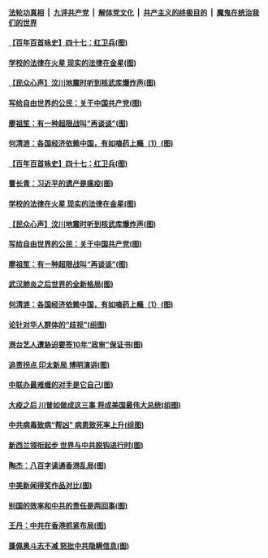 

####  [法轮功真相](../../../../basic/blob/master/README.md?t=05100601) &nbsp;|&nbsp; [九评共产党](../../../../9ping.md/blob/master/README.md?t=05100601) &nbsp;|&nbsp; [解体党文化](../../../../jtdwh.md/blob/master/README.md?t=05100601)  &nbsp;|&nbsp; [共产主义的终极目的](../../../../gczydzjmd.md/blob/master/README.md?t=05100601) &nbsp;|&nbsp; [魔鬼在统治我们的世界](../../../../mgztzwmdsj.md/blob/master/README.md?t=05100601) 

#### [【百年百首咏史】四十七：红卫兵(图)](../pages/p4/932711.md?t=05100601) 

#### [学校的法律在火星 现实的法律在金星(图)](../pages/p4/932615.md?t=05100601) 

#### [【民众心声】汶川地震时听到核武库爆炸声(图)](../pages/p4/932498.md?t=05100601) 

#### [写给自由世界的公民：关于中国共产党(图)](../pages/p4/932623.md?t=05100601) 

#### [廖祖笙：有一种超限战叫“再谈谈”(图)](../pages/p4/932617.md?t=05100601) 

#### [何清涟：各国经济依赖中国，有如嗑药上瘾（1）(图)](../pages/p4/932612.md?t=05100601) 

#### [【百年百首咏史】四十七：红卫兵(图)](../pages/p4/932711.md?t=05100601) 

#### [曹长青：习近平的遗产是瘟疫(图)](../pages/p4/932716.md?t=05100601) 

#### [学校的法律在火星 现实的法律在金星(图)](../pages/p4/932615.md?t=05100601) 

#### [【民众心声】汶川地震时听到核武库爆炸声(图)](../pages/p4/932498.md?t=05100601) 

#### [写给自由世界的公民：关于中国共产党(图)](../pages/p4/932623.md?t=05100601) 

#### [廖祖笙：有一种超限战叫“再谈谈”(图)](../pages/p4/932617.md?t=05100601) 

#### [武汉肺炎之后世界的全新格局(图)](../pages/p4/932486.md?t=05100601) 

#### [何清涟：各国经济依赖中国，有如嗑药上瘾（1）(图)](../pages/p4/932612.md?t=05100601) 

#### [论针对华人群体的“歧视”(组图)](../pages/p4/932598.md?t=05100601) 

#### [港台艺人遭胁迫要签10年“政审”保证书(图)](../pages/p4/932521.md?t=05100601) 

#### [追责拐点 印太新局 博明演讲(图)](../pages/p4/932516.md?t=05100601) 

#### [中联办最难缠的对手是它自己(图)](../pages/p4/932483.md?t=05100601) 

#### [大疫之后 川普如做成这三事 将成美国最伟大总统(组图)](../pages/p4/932480.md?t=05100601) 

#### [中共病毒致病“帮凶” 病患致死率上升(组图)](../pages/p4/932489.md?t=05100601) 

#### [新西兰领衔起步 世界与中共脱钩进行时(图)](../pages/p4/932481.md?t=05100601) 

#### [陶杰：八百字读通香港乱局(图)](../pages/p4/932400.md?t=05100601) 

#### [中美新闻得奖作品对比(图)](../pages/p4/932399.md?t=05100601) 

#### [别国的效率和中共的责任是两回事(图)](../pages/p4/932396.md?t=05100601) 

#### [王丹：中共在香港抓紧布局(图)](../pages/p4/932395.md?t=05100601) 

#### [蓬佩奥斗志不减 怒批中共隐瞒信息(图)](../pages/p4/932391.md?t=05100601) 

